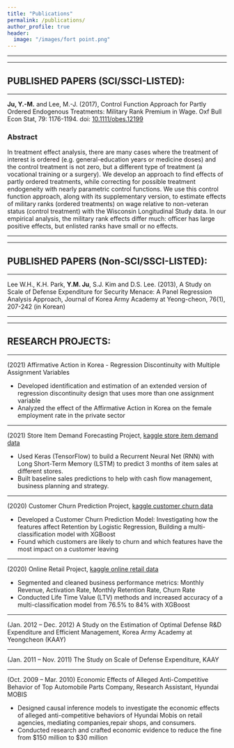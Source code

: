 ```yaml
---
title: "Publications"
permalink: /publications/
author_profile: true
header:
  image: "/images/fort point.png"
---
```



--------------------------------------------------------------------------------------
--------------------------------------------------------------------------------------

## PUBLISHED PAPERS (SCI/SSCI-LISTED):

--------------------------------------------------------------------------------------

**Ju, Y.-M.** and Lee, M.-J. (2017), Control Function Approach for Partly Ordered Endogenous Treatments: Military Rank Premium in Wage. Oxf Bull Econ Stat, 79: 1176-1194. doi: [10.1111/obes.12199](https://doi.org/10.1111/obes.12199)

### Abstract
In treatment effect analysis, there are many cases where the treatment of interest is ordered (e.g. general-education years or medicine doses) and the control treatment is not zero, but a different type of treatment (a vocational training or a surgery). We develop an approach to find effects of partly ordered treatments, while correcting for possible treatment endogeneity with nearly parametric control functions. We use this control function approach, along with its supplementary version, to estimate effects of military ranks (ordered treatments) on wage relative to non-veteran status (control treatment) with the Wisconsin Longitudinal Study data. In our empirical analysis, the military rank effects differ much: officer has large positive effects, but enlisted ranks have small or no effects.

--------------------------------------------------------------------------------------
--------------------------------------------------------------------------------------

## PUBLISHED PAPERS (Non-SCI/SSCI-LISTED):

--------------------------------------------------------------------------------------

Lee W.H., K.H. Park, **Y.M. Ju**, S.J. Kim and D.S. Lee. (2013), A Study on Scale of Defense Expenditure for Security Menace: A Panel Regression Analysis Approach, Journal of Korea Army Academy at Yeong-cheon, 76(1), 207-242 (in Korean)

--------------------------------------------------------------------------------------
--------------------------------------------------------------------------------------

## RESEARCH PROJECTS:

--------------------------------------------------------------------------------------

(2021) Affirmative Action in Korea - Regression Discontinuity with Multiple Assignment Variables
- Developed identification and estimation of an extended version of regression discontinuity design that uses more than one assignment variable
- Analyzed the effect of the Affirmative Action in Korea on the female employment rate in the private sector

--------------------------------------------------------------------------------------

(2021) Store Item Demand Forecasting Project, [kaggle store item demand data](https://github.com/ymju86/Store_Item_Demand_Forecasting_Project)
- Used Keras (TensorFlow) to build a Recurrent Neural Net (RNN) with Long Short-Term Memory (LSTM) to predict 3 months of item sales at different stores.
- Built baseline sales predictions to help with cash flow management, business planning and strategy.
 
--------------------------------------------------------------------------------------

(2020) Customer Churn Prediction Project, [kaggle customer churn data](https://github.com/ymju86/Customer_Churn_Prediction_Project)
- Developed a Customer Churn Prediction Model: Investigating how the features affect Retention by Logistic Regression, Building a multi-classification model with XGBoost
- Found which customers are likely to churn and which features have the most impact on a customer leaving

--------------------------------------------------------------------------------------

(2020) Online Retail Project, [kaggle online retail data](https://github.com/ymju86/Online_Retail_Project)
- Segmented and cleaned business performance metrics: Monthly Revenue, Activation Rate, Monthly Retention Rate, Churn Rate
- Conducted Life Time Value (LTV) methods and increased accuracy of a multi-classification model from 76.5% to 84% with XGBoost
 
--------------------------------------------------------------------------------------

(Jan. 2012 – Dec. 2012)  A Study on the Estimation of Optimal Defense R&D Expenditure and Efficient Management, Korea Army Academy at Yeongcheon (KAAY)

--------------------------------------------------------------------------------------

(Jan. 2011 – Nov. 2011)  The Study on Scale of Defense Expenditure, KAAY

--------------------------------------------------------------------------------------

(Oct. 2009 – Mar. 2010)  Economic Effects of Alleged Anti-Competitive Behavior of Top Automobile Parts Company, Research Assistant, Hyundai MOBIS
- Designed causal inference models to investigate the economic effects of alleged anti-competitive behaviors of Hyundai Mobis on retail agencies, mediating companies,repair shops, and consumers.
- Conducted research and crafted economic evidence to reduce the fine from $150 million to $30 million
